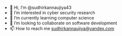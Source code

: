 - 👋 Hi, I’m @sudhirkannaujiya43
- 👀 I’m interested in cyber security research
- 🌱 I’m currently learning computer science
- 💞️ I’m looking to collaborate on software development
- 📫 How to reach me sudhirkannaujiya@yandex.com

<!---
sudhirkannaujiya43/sudhirkannaujiya43 is a ✨ special ✨ repository because its `README.md` (this file) appears on your GitHub profile.
You can click the Preview link to take a look at your changes.
--->
